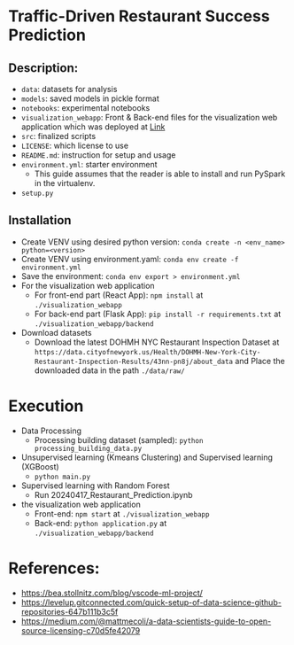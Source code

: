 # Traffic-Driven Restaurant Success Prediction

## Description:

- `data`: datasets for analysis
- `models`: saved models in pickle format
- `notebooks`: experimental notebooks
- `visualization_webapp`: Front & Back-end files for the visualization web application which was deployed at [Link](https://teamgigo.netlify.app/)
- `src`: finalized scripts
- `LICENSE`: which license to use
- `README.md`: instruction for setup and usage
- `environment.yml`: starter environment
  - This guide assumes that the reader is able to install and run PySpark in the virtualenv.
- `setup.py`

## Installation
- Create VENV using desired python version: `conda create -n <env_name> python=<version>`
- Create VENV using environment.yaml: `conda env create -f environment.yml`
- Save the environment: `conda env export > environment.yml`
- For the visualization web application
  - For front-end part (React App): `npm install` at `./visualization_webapp`
  - For back-end part (Flask App): `pip install -r requirements.txt` at `./visualization_webapp/backend`
- Download datasets
  - Download the latest DOHMH NYC Restaurant Inspection Dataset at `https://data.cityofnewyork.us/Health/DOHMH-New-York-City-Restaurant-Inspection-Results/43nn-pn8j/about_data` and Place the downloaded data in the path `./data/raw/`  

# Execution
- Data Processing
  - Processing building dataset (sampled): `python processing_building_data.py`
- Unsupervised learning (Kmeans Clustering) and Supervised learning (XGBoost)
  - `python main.py`
- Supervised learning with Random Forest
  - Run 20240417_Restaurant_Prediction.ipynb
- the visualization web application
  - Front-end: `npm start` at `./visualization_webapp`
  - Back-end: `python application.py` at `./visualization_webapp/backend`

# References:
- https://bea.stollnitz.com/blog/vscode-ml-project/
- https://levelup.gitconnected.com/quick-setup-of-data-science-github-repositories-647b111b3c5f
- https://medium.com/@mattmecoli/a-data-scientists-guide-to-open-source-licensing-c70d5fe42079
